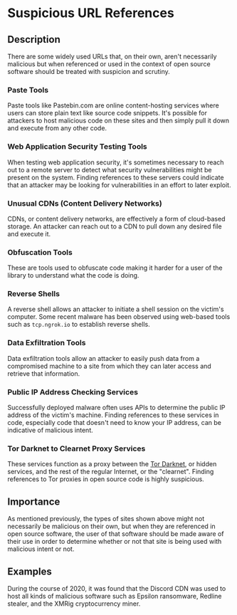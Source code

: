 # Suspicious URL References

## Description

There are some widely used URLs that, on their own, aren't necessarily malicious but when referenced or used in the context of open source software should be treated with suspicion and scrutiny.

### Paste Tools

Paste tools like Pastebin.com are online content-hosting services where users can store plain text like source code snippets. It's possible for attackers to host malicious code on these sites and then simply pull it down and execute from any other code.

### Web Application Security Testing Tools

When testing web application security, it's sometimes necessary to reach out to a remote server to detect what security vulnerabilities might be present on the system. Finding references to these servers could indicate that an attacker may be looking for vulnerabilities in an effort to later exploit.

### Unusual CDNs (Content Delivery Networks)

CDNs, or content delivery networks, are effectively a form of cloud-based storage. An attacker can reach out to a CDN to pull down any desired file and execute it.

### Obfuscation Tools

These are tools used to obfuscate code making it harder for a user of the library to understand what the code is doing.

### Reverse Shells

A reverse shell allows an attacker to initiate a shell session on the victim's computer. Some recent malware has been observed using web-based tools such as `tcp.ngrok.io` to establish reverse shells.

### Data Exfiltration Tools

Data exfiltration tools allow an attacker to easily push data from a compromised machine to a site from which they can later access and retrieve that information.

### Public IP Address Checking Services

Successfully deployed malware often uses APIs to determine the public IP address of the victim's machine. Finding references to these services in code, especially code that doesn't need to know your IP address, can be indicative of malicious intent.

### Tor Darknet to Clearnet Proxy Services

These services function as a proxy between the [Tor Darknet](https://www.torproject.org/), or hidden services, and the rest of the regular Internet, or the "clearnet". Finding references to Tor proxies in open source code is highly suspicious.

## Importance

As mentioned previously, the types of sites shown above might not necessarily be malicious on their own, but when they are referenced in open source software, the user of that software should be made aware of their use in order to determine whether or not that site is being used with malicious intent or not.

## Examples

During the course of 2020, it was found that the Discord CDN was used to host all kinds of malicious software such as Epsilon ransomware, Redline stealer, and the XMRig cryptocurrency miner.
